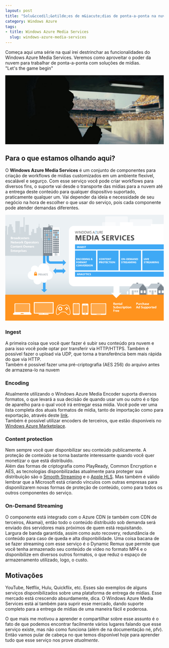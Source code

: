 ```yaml
--- 
layout: post
title: "Solu&ccedil;&otilde;es de m&iacute;dias de ponta-a-ponta na nuvem com o Windows Azure Media Services"
category: Windows Azure
tags: 
- title: Windows Azure Media Services
  slug: windows-azure-media-services
---
```


Começa aqui uma série na qual irei destrinchar as funcionalidades do Windows Azure Media Services. Veremos como aproveitar o poder da nuvem para trabalhar de ponta-a-ponta com soluções de mídias.  
"Let's the game begin"

<img src="/posts_images/22-01-bane.jpg" class="post_img" />   

## Para o que estamos olhando aqui?

O **Windows Azure Media Services** é um conjunto de componentes para criação de workflows de mídias customizados em um ambiente flexível, escalável e segurço. Com esse serviço você pode criar workflows para diversos fins, o suporte vai desde o transporte das mídias para a nuvem até a entrega deste conteúdo para qualquer disposítivo suportado, praticamente qualquer um. 
Vai depender da ideia e necessidade de seu negócio na hora de escolher o que usar do serviço, pois cada componente pode atender demandas diferentes.

<img src="/posts_images/22-01-media-services.png" class="post_img" />   

### Ingest  

A primeira coisa que você quer fazer é subir seu conteúdo pra nuvem e para isso você pode optar por transferir via HTTP/HTTPS. Também é possível fazer o upload via UDP, que torna a transferência bem mais rápida do que via HTTP.  
Também é possível fazer uma pré-criptografia (AES 256) do arquivo antes de armazena-lo na nuvem

### Encoding

Atualmente utilizando o Windows Azure Media Encoder suporta diversos formatos, o que levará a sua decisão de quando usar um ou outro é o tipo de aparelho para o qual você irá entregar essa mídia.
Você pode ver uma lista completa dos atuais formatos de mídia, tanto de importação como para exportação, através deste [link][encoding].  
Também é possível utilizar encoders de terceiros, que estão disponíveis no [Windows Azure Marketplace][mkt_place].

### Content protection

Nem sempre você quer disponbilizar seu conteúdo publicamente. A proteção de conteúdo se torna bastante interessante quando você quer monetizar o que está distribuido.  
Além das formas de criptografia como PlayReady, Common Encryption e AES, as tecnologias disponbilizadas atualmente para proteger sua distribuição são o [Smooth Streaming][smooth-streaming] e o [Apple HLS][apple-hls]. Mas também é válido lembrar que a Microsoft está criando vínculos com outras empresas para disponilizarem novas formas de proteção de conteúdo, como para todos os outros componentes do serviço.

### On-Demand Streaming

O componente está integrado com o Azure CDN (e também com CDN de terceiros, Akamai), então todo o conteúdo distribuido sob demanda será enviado dos servidores mais próximos de quem está requisitando.  
Largura de banda garantida, assim como auto recovery, redundância de conteúdo para caso de queda e alta disponbilidade.
Uma coisa bacana de se fazer streaming com esse serviço é o Dynamic Remux que permite que você tenha armazenado seu conteúdo de vídeo no formato MP4 e o disponibilize em diversos outros formatos, o que reduz o espaço de armazenamento utilizado, logo, o custo.

## Motivações

YouTube, Netflix, Hulu, Quickflix, etc. Esses são exemplos de alguns serviços disponibilizados sobre uma plataforma de entrega de mídias. Esse mercado está crescendo absurdamente, dica. O Windows Azure Media Services está aí também para suprir esse mercado, dando suporte completo para a entrega de mídias de uma maneira fácil e poderosa.

O que mais me motivou a aprender e compartilhar sobre esse assunto é o fato de que podemos encontrar facilmente vários lugares falando que esse serviço existe, mas não como funciona (além de na documentação né, pfv). Então vamos pular de cabeça no que temos disponível hoje para aprender tudo que esse serviço nos prove *atualmente*.

[encoding]: http://msdn.microsoft.com/en-us/library/windowsazure/hh973634.aspx#import_formats
[mkt_place]: https://datamarket.azure.com/
[smooth-streaming]: http://www.iis.net/downloads/microsoft/smooth-streaming
[apple-hls]: https://developer.apple.com/resources/http-streaming/